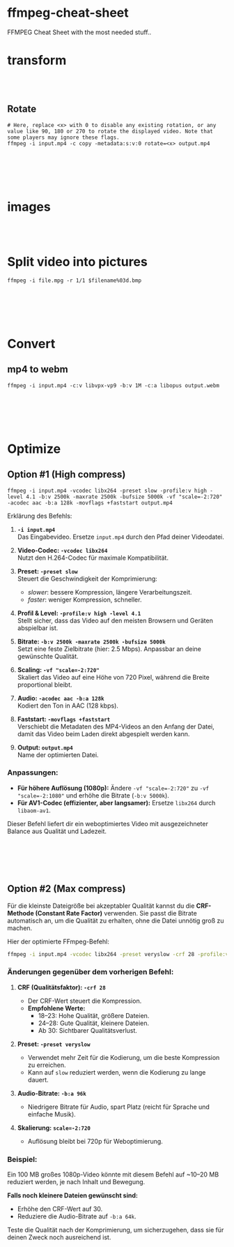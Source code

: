 # ffmpeg-cheat-sheet
FFMPEG Cheat Sheet with the most needed stuff..


# transform

<br><br>

## Rotate
```shell
# Here, replace <x> with 0 to disable any existing rotation, or any value like 90, 180 or 270 to rotate the displayed video. Note that some players may ignore these flags.
ffmpeg -i input.mp4 -c copy -metadata:s:v:0 rotate=<x> output.mp4
```












<br><br>
<br><br>

# images

<br><br>



# Split video into pictures
```shell
ffmpeg -i file.mpg -r 1/1 $filename%03d.bmp
```










<br><br>
<br><br>

# Convert

## mp4 to webm
```
ffmpeg -i input.mp4 -c:v libvpx-vp9 -b:v 1M -c:a libopus output.webm
```






<br><br>
<br><br>


# Optimize

## Option #1 (High compress)
```shell
ffmpeg -i input.mp4 -vcodec libx264 -preset slow -profile:v high -level 4.1 -b:v 2500k -maxrate 2500k -bufsize 5000k -vf "scale=-2:720" -acodec aac -b:a 128k -movflags +faststart output.mp4
```

Erklärung des Befehls:
1. **`-i input.mp4`**  
   Das Eingabevideo. Ersetze `input.mp4` durch den Pfad deiner Videodatei.

2. **Video-Codec: `-vcodec libx264`**  
   Nutzt den H.264-Codec für maximale Kompatibilität.

3. **Preset: `-preset slow`**  
   Steuert die Geschwindigkeit der Komprimierung:  
   - *slower*: bessere Kompression, längere Verarbeitungszeit.  
   - *faster*: weniger Kompression, schneller.

4. **Profil & Level: `-profile:v high -level 4.1`**  
   Stellt sicher, dass das Video auf den meisten Browsern und Geräten abspielbar ist.

5. **Bitrate: `-b:v 2500k -maxrate 2500k -bufsize 5000k`**  
   Setzt eine feste Zielbitrate (hier: 2.5 Mbps). Anpassbar an deine gewünschte Qualität.

6. **Scaling: `-vf "scale=-2:720"`**  
   Skaliert das Video auf eine Höhe von 720 Pixel, während die Breite proportional bleibt.

7. **Audio: `-acodec aac -b:a 128k`**  
   Kodiert den Ton in AAC (128 kbps).

8. **Faststart: `-movflags +faststart`**  
   Verschiebt die Metadaten des MP4-Videos an den Anfang der Datei, damit das Video beim Laden direkt abgespielt werden kann.

9. **Output: `output.mp4`**  
   Name der optimierten Datei.

### Anpassungen:
- **Für höhere Auflösung (1080p):**
  Ändere `-vf "scale=-2:720"` zu `-vf "scale=-2:1080"` und erhöhe die Bitrate (`-b:v 5000k`).
- **Für AV1-Codec (effizienter, aber langsamer):**
  Ersetze `libx264` durch `libaom-av1`.

Dieser Befehl liefert dir ein weboptimiertes Video mit ausgezeichneter Balance aus Qualität und Ladezeit.








<br><br>
<br><br>


## Option #2 (Max compress)
Für die kleinste Dateigröße bei akzeptabler Qualität kannst du die **CRF-Methode (Constant Rate Factor)** verwenden. Sie passt die Bitrate automatisch an, um die Qualität zu erhalten, ohne die Datei unnötig groß zu machen.  

Hier der optimierte FFmpeg-Befehl:  

```bash
ffmpeg -i input.mp4 -vcodec libx264 -preset veryslow -crf 28 -profile:v high -level 4.1 -vf "scale=-2:720" -acodec aac -b:a 96k -movflags +faststart output.mp4
```

### Änderungen gegenüber dem vorherigen Befehl:
1. **CRF (Qualitätsfaktor): `-crf 28`**  
   - Der CRF-Wert steuert die Kompression.  
   - **Empfohlene Werte:**  
     - 18–23: Hohe Qualität, größere Dateien.  
     - 24–28: Gute Qualität, kleinere Dateien.  
     - Ab 30: Sichtbarer Qualitätsverlust.  

2. **Preset: `-preset veryslow`**  
   - Verwendet mehr Zeit für die Kodierung, um die beste Kompression zu erreichen.  
   - Kann auf `slow` reduziert werden, wenn die Kodierung zu lange dauert.

3. **Audio-Bitrate: `-b:a 96k`**  
   - Niedrigere Bitrate für Audio, spart Platz (reicht für Sprache und einfache Musik).

4. **Skalierung: `scale=-2:720`**  
   - Auflösung bleibt bei 720p für Weboptimierung.

### Beispiel:
Ein 100 MB großes 1080p-Video könnte mit diesem Befehl auf ~10–20 MB reduziert werden, je nach Inhalt und Bewegung.  

**Falls noch kleinere Dateien gewünscht sind:**
- Erhöhe den CRF-Wert auf 30.
- Reduziere die Audio-Bitrate auf `-b:a 64k`.  

Teste die Qualität nach der Komprimierung, um sicherzugehen, dass sie für deinen Zweck noch ausreichend ist.
